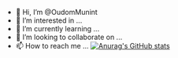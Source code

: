 - 👋 Hi, I’m @OudomMunint
- 👀 I’m interested in ...
- 🌱 I’m currently learning ...
- 💞️ I’m looking to collaborate on ...
- 📫 How to reach me ...
[![Anurag's GitHub stats](https://github-readme-stats.vercel.app/api?username=OudomMunint)](https://github.com/anuraghazra/github-readme-stats)
<!---
OudomMunint/OudomMunint is a ✨ special ✨ repository because its `README.md` (this file) appears on your GitHub profile.
You can click the Preview link to take a look at your changes.
--->
